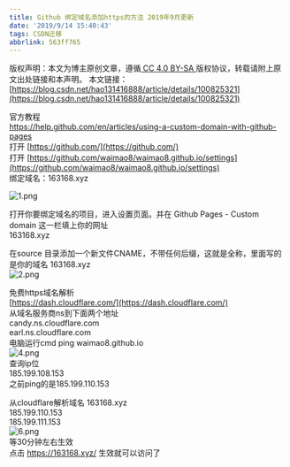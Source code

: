```yaml
---
title: Github 绑定域名添加https的方法 2019年9月更新
date: '2019/9/14 15:40:43'
tags: CSDN迁移
abbrlink: 563ff765
---
```

 [ ](http://creativecommons.org/licenses/by-sa/4.0/) 版权声明：本文为博主原创文章，遵循[ CC 4.0 BY-SA ](http://creativecommons.org/licenses/by-sa/4.0/)版权协议，转载请附上原文出处链接和本声明。  本文链接：[https://blog.csdn.net/hao131416888/article/details/100825321](https://blog.csdn.net/hao131416888/article/details/100825321)   
    
  官方教程  
 https://help.github.com/en/articles/using-a-custom-domain-with-github-pages  
 打开 [https://github.com/](https://github.com/)  
 打开 [https://github.com/waimao8/waimao8.github.io/settings](https://github.com/waimao8/waimao8.github.io/settings)  
 绑定域名：163168.xyz

 ![1.png](https://imgconvert.csdnimg.cn/aHR0cHM6Ly9pLmxvbGkubmV0LzIwMTkvMDkvMTQvT3djYURRVWxMdGQxN0Z2LnBuZw?x-oss-process=image/format,png)

 打开你要绑定域名的项目，进入设置页面。并在 Github Pages - Custom domain 这一栏填上你的网址  
 163168.xyz

 在source 目录添加一个新文件CNAME，不带任何后缀，这就是全称，里面写的是你的域名 163168.xyz  
 ![2.png](https://imgconvert.csdnimg.cn/aHR0cHM6Ly9pLmxvbGkubmV0LzIwMTkvMDkvMTQveVc1YWRzSE4zUVVEeHdxLnBuZw?x-oss-process=image/format,png)

 免费https域名解析  
 [https://dash.cloudflare.com/](https://dash.cloudflare.com/)  
 从域名服务商ns到下面两个地址  
 candy.ns.cloudflare.com  
 earl.ns.cloudflare.com  
 电脑运行cmd ping waimao8.github.io  
 ![4.png](https://imgconvert.csdnimg.cn/aHR0cHM6Ly9pLmxvbGkubmV0LzIwMTkvMDkvMTQvdzFJOHVseG9HZmprc0RpLnBuZw?x-oss-process=image/format,png)  
 查询ip位  
 185.199.108.153  
 之前ping的是185.199.110.153

 从cloudflare解析域名 163168.xyz  
 185.199.110.153  
 185.199.111.153  
 ![6.png](https://imgconvert.csdnimg.cn/aHR0cHM6Ly9pLmxvbGkubmV0LzIwMTkvMDkvMTQvalpQblh1NGhrSm1NVHkxLnBuZw?x-oss-process=image/format,png)  
 等30分钟左右生效  
 点击 https://163168.xyz/ 生效就可以访问了

   
  